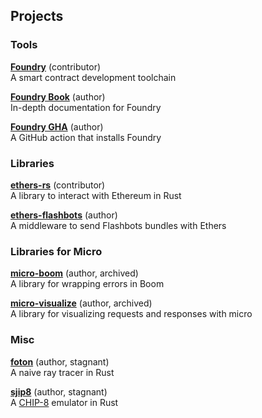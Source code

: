## Projects

### Tools

**[Foundry][foundry]** (contributor)  
A smart contract development toolchain

**[Foundry Book][foundry-book]** (author)  
In-depth documentation for Foundry

**[Foundry GHA][foundry-gha]** (author)  
A GitHub action that installs Foundry

### Libraries

**[ethers-rs][ethers-rs]** (contributor)  
A library to interact with Ethereum in Rust

**[ethers-flashbots][ethers-flashbots]** (author)  
A middleware to send Flashbots bundles with Ethers

### Libraries for Micro

**[micro-boom][micro-boom]** (author, archived)  
A library for wrapping errors in Boom

**[micro-visualize][micro-visualize]** (author, archived)  
A library for visualizing requests and responses with micro

### Misc

**[foton][foton]** (author, stagnant)  
A naive ray tracer in Rust

**[sjip8][sjip8]** (author, stagnant)  
A [CHIP-8][chip8-spec] emulator in Rust

[foundry]: https://github.com/gakonst/foundry
[foundry-book]: https://github.com/onbjerg/foundry-book
[foundry-gha]: https://github.com/onbjerg/foundry-toolchain
[ethers-rs]: https://github.com/gakonst/ethers-rs
[ethers-flashbots]: https://github.com/onbjerg/ethers-flashbots
[micro-boom]: https://github.com/onbjerg/micro-boom
[micro-visualize]: https://github.com/onbjerg/micro-visualize
[foton]: https://github.com/onbjerg/foton
[sjip8]: https://github.com/onbjerg/sjip8
[chip8-spec]: https://en.wikipedia.org/wiki/CHIP-8
